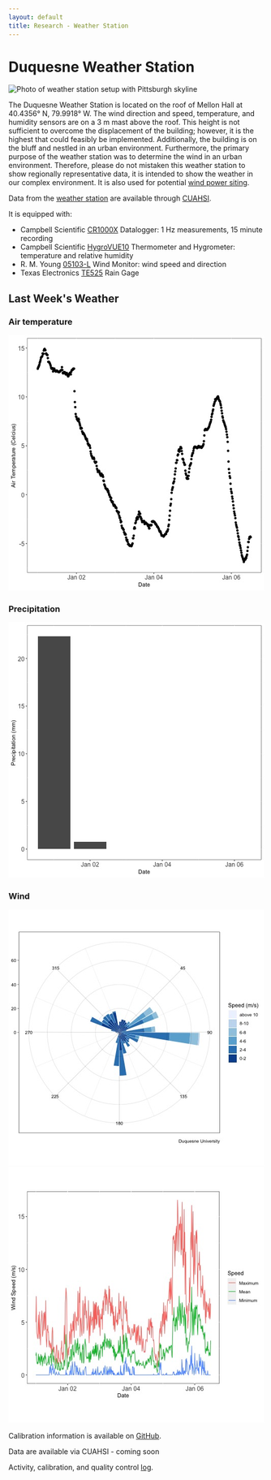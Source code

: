 ```yaml
---
layout: default
title: Research - Weather Station
---
```

# Duquesne Weather Station  
![Photo of weather station setup with Pittsburgh skyline](https://duq.box.com/shared/static/yoxmh9w3q1fj24jy5tv5jwxv2bxsav2d.jpg)  

The Duquesne Weather Station is located on the roof of Mellon Hall at 40.4356&#176; N, 79.9918&#176; W.  The wind direction and speed, temperature, and humidity sensors are on a 3 m mast above the roof.  This height is not sufficient to overcome the displacement of the building; however, it is the highest that could feasibly be implemented.  Additionally, the building is on the bluff and nestled in an urban environment.  Furthermore, the primary purpose of the weather station was to determine the wind in an urban environment.  Therefore, please do not mistaken this weather station to show regionally representative data, it is intended to show the weather in our complex environment.  It is also used for potential [wind power siting](/wind.html).  

Data from the [weather station](https://hiscentral.cuahsi.org/pub_network.aspx?n=5679) are available through [CUAHSI](https://data.cuahsi.org/).  

It is equipped with:  
- Campbell Scientific [CR1000X](https://www.campbellsci.com/cr1000x) Datalogger: 1 Hz measurements, 15 minute recording  
- Campbell Scientific [HygroVUE10](https://www.campbellsci.com/hygrovue10) Thermometer and Hygrometer: temperature and relative humidity  
- R. M. Young [05103-L](https://www.campbellsci.com/05103-l) Wind Monitor: wind speed and direction  
- Texas Electronics [TE525](https://www.campbellsci.com/te525-l) Rain Gage  

## Last Week's Weather  
### Air temperature  
![plot of air temperature](https://raw.githubusercontent.com/hydro-lab/wind-power/main/airtemp.jpg)  

### Precipitation  
![plot of precipitation](https://raw.githubusercontent.com/hydro-lab/wind-power/main/precip.jpg)  

### Wind  
![wind rose](https://raw.githubusercontent.com/hydro-lab/wind-power/main/windrose.jpg)  
![plot of minimum, mean, and maximum wind speed](https://raw.githubusercontent.com/hydro-lab/wind-power/main/windline.jpg)  

Calibration information is available on [GitHub](https://github.com/hydro-lab/wind-power/blob/main/CalibrationFiles-WindStationsDUQ.pdf).  

Data are available via CUAHSI - coming soon  

Activity, calibration, and quality control [log](/mellonhalllog.csv).  
